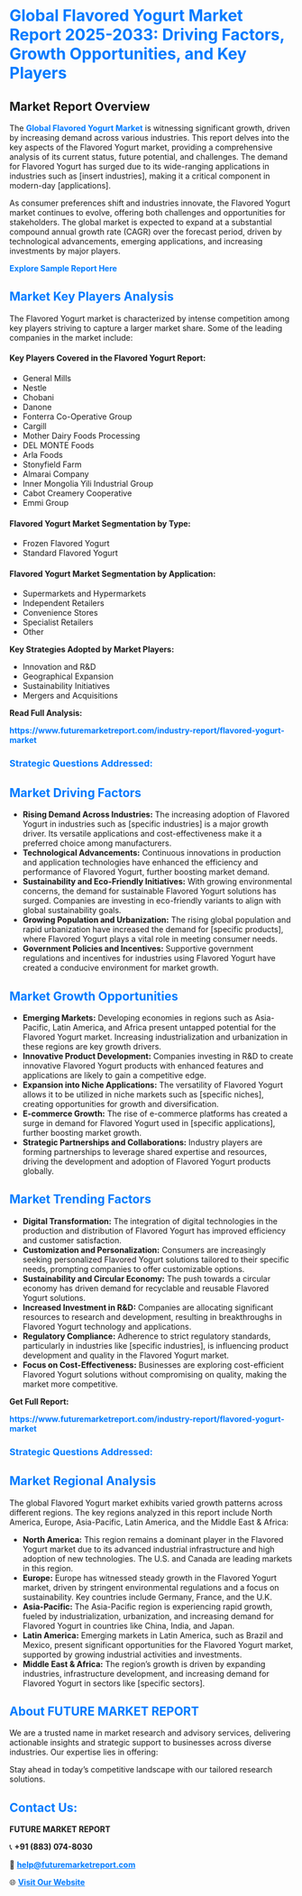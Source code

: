 <h1 style="color: #007BFF;">Global Flavored Yogurt Market Report 2025-2033: Driving Factors, Growth Opportunities, and Key Players</h1>

<section id="overview">
<h2>Market Report Overview</h2>
<p>The <a href="https://www.futuremarketreport.com/industry-report/flavored-yogurt-market" style="color: #007BFF; text-decoration: none;"><strong>Global Flavored Yogurt Market</strong></a> is witnessing significant growth, driven by increasing demand across various industries. This report delves into the key aspects of the Flavored Yogurt market, providing a comprehensive analysis of its current status, future potential, and challenges. The demand for Flavored Yogurt has surged due to its wide-ranging applications in industries such as [insert industries], making it a critical component in modern-day [applications].</p>
<p>As consumer preferences shift and industries innovate, the Flavored Yogurt market continues to evolve, offering both challenges and opportunities for stakeholders. The global market is expected to expand at a substantial compound annual growth rate (CAGR) over the forecast period, driven by technological advancements, emerging applications, and increasing investments by major players.</p>
</section>

<section id="overview">
<p><a href="https://www.futuremarketreport.com/request-sample/reportId=51478" style="color: #007BFF; text-decoration: none;"><strong>Explore Sample Report Here</strong></a></p>
</section>

<section id="key-players">
<h2 style="color: #007BFF;">Market Key Players Analysis</h2>
<p>The Flavored Yogurt market is characterized by intense competition among key players striving to capture a larger market share. Some of the leading companies in the market include:</p>
<h4>Key Players Covered in the Flavored Yogurt Report:</h4>
<ul><li>General Mills</li><li>Nestle</li><li>Chobani</li><li>Danone</li><li>Fonterra Co-Operative Group</li><li>Cargill</li><li>Mother Dairy Foods Processing</li><li>DEL MONTE Foods</li><li>Arla Foods</li><li>Stonyfield Farm</li><li>Almarai Company</li><li>Inner Mongolia Yili Industrial Group</li><li>Cabot Creamery Cooperative</li><li>Emmi Group</li></ul>
<h4>Flavored Yogurt Market Segmentation by Type:</h4>
<ul><li>Frozen Flavored Yogurt</li><li>Standard Flavored Yogurt</li></ul>

<h4>Flavored Yogurt Market Segmentation by Application:</h4>
<ul><li>Supermarkets and Hypermarkets</li><li>Independent Retailers</li><li>Convenience Stores</li><li>Specialist Retailers</li><li>Other</li></ul>
<p><strong>Key Strategies Adopted by Market Players:</strong></p>
<ul>
<li>Innovation and R&D</li>
<li>Geographical Expansion</li>
<li>Sustainability Initiatives</li>
<li>Mergers and Acquisitions</li>
</ul>
</section>

<section>
<p><strong>Read Full Analysis: </strong></p><a href="https://www.futuremarketreport.com/industry-report/flavored-yogurt-market" style="color: #007BFF; text-decoration: none;"><strong>https://www.futuremarketreport.com/industry-report/flavored-yogurt-market</strong></a>
<h3 style="color: #007BFF;">Strategic Questions Addressed:</h3>
</section>

<section id="driving-factors">
<h2 style="color: #007BFF;">Market Driving Factors</h2>
<ul>
<li><strong>Rising Demand Across Industries:</strong> The increasing adoption of Flavored Yogurt in industries such as [specific industries] is a major growth driver. Its versatile applications and cost-effectiveness make it a preferred choice among manufacturers.</li>
<li><strong>Technological Advancements:</strong> Continuous innovations in production and application technologies have enhanced the efficiency and performance of Flavored Yogurt, further boosting market demand.</li>
<li><strong>Sustainability and Eco-Friendly Initiatives:</strong> With growing environmental concerns, the demand for sustainable Flavored Yogurt solutions has surged. Companies are investing in eco-friendly variants to align with global sustainability goals.</li>
<li><strong>Growing Population and Urbanization:</strong> The rising global population and rapid urbanization have increased the demand for [specific products], where Flavored Yogurt plays a vital role in meeting consumer needs.</li>
<li><strong>Government Policies and Incentives:</strong> Supportive government regulations and incentives for industries using Flavored Yogurt have created a conducive environment for market growth.</li>
</ul>
</section>

<section id="growth-opportunities">
<h2 style="color: #007BFF;">Market Growth Opportunities</h2>
<ul>
<li><strong>Emerging Markets:</strong> Developing economies in regions such as Asia-Pacific, Latin America, and Africa present untapped potential for the Flavored Yogurt market. Increasing industrialization and urbanization in these regions are key growth drivers.</li>
<li><strong>Innovative Product Development:</strong> Companies investing in R&D to create innovative Flavored Yogurt products with enhanced features and applications are likely to gain a competitive edge.</li>
<li><strong>Expansion into Niche Applications:</strong> The versatility of Flavored Yogurt allows it to be utilized in niche markets such as [specific niches], creating opportunities for growth and diversification.</li>
<li><strong>E-commerce Growth:</strong> The rise of e-commerce platforms has created a surge in demand for Flavored Yogurt used in [specific applications], further boosting market growth.</li>
<li><strong>Strategic Partnerships and Collaborations:</strong> Industry players are forming partnerships to leverage shared expertise and resources, driving the development and adoption of Flavored Yogurt products globally.</li>
</ul>
</section>

<section id="trending-factors">
<h2 style="color: #007BFF;">Market Trending Factors</h2>
<ul>
<li><strong>Digital Transformation:</strong> The integration of digital technologies in the production and distribution of Flavored Yogurt has improved efficiency and customer satisfaction.</li>
<li><strong>Customization and Personalization:</strong> Consumers are increasingly seeking personalized Flavored Yogurt solutions tailored to their specific needs, prompting companies to offer customizable options.</li>
<li><strong>Sustainability and Circular Economy:</strong> The push towards a circular economy has driven demand for recyclable and reusable Flavored Yogurt solutions.</li>
<li><strong>Increased Investment in R&D:</strong> Companies are allocating significant resources to research and development, resulting in breakthroughs in Flavored Yogurt technology and applications.</li>
<li><strong>Regulatory Compliance:</strong> Adherence to strict regulatory standards, particularly in industries like [specific industries], is influencing product development and quality in the Flavored Yogurt market.</li>
<li><strong>Focus on Cost-Effectiveness:</strong> Businesses are exploring cost-efficient Flavored Yogurt solutions without compromising on quality, making the market more competitive.</li>
</ul>
</section>

<section>
<p><strong>Get Full Report: </strong></p><a href="https://www.futuremarketreport.com/industry-report/flavored-yogurt-market" style="color: #007BFF; text-decoration: none;"><strong>https://www.futuremarketreport.com/industry-report/flavored-yogurt-market</strong></a>
<h3 style="color: #007BFF;">Strategic Questions Addressed:</h3>
</section>


<section id="regional-analysis">
<h2 style="color: #007BFF;">Market Regional Analysis</h2>
<p>The global Flavored Yogurt market exhibits varied growth patterns across different regions. The key regions analyzed in this report include North America, Europe, Asia-Pacific, Latin America, and the Middle East & Africa:</p>
<ul>
<li><strong>North America:</strong> This region remains a dominant player in the Flavored Yogurt market due to its advanced industrial infrastructure and high adoption of new technologies. The U.S. and Canada are leading markets in this region.</li>
<li><strong>Europe:</strong> Europe has witnessed steady growth in the Flavored Yogurt market, driven by stringent environmental regulations and a focus on sustainability. Key countries include Germany, France, and the U.K.</li>
<li><strong>Asia-Pacific:</strong> The Asia-Pacific region is experiencing rapid growth, fueled by industrialization, urbanization, and increasing demand for Flavored Yogurt in countries like China, India, and Japan.</li>
<li><strong>Latin America:</strong> Emerging markets in Latin America, such as Brazil and Mexico, present significant opportunities for the Flavored Yogurt market, supported by growing industrial activities and investments.</li>
<li><strong>Middle East & Africa:</strong> The region’s growth is driven by expanding industries, infrastructure development, and increasing demand for Flavored Yogurt in sectors like [specific sectors].</li>
</ul>
</section>

<footer>
<h2 style="color: #007BFF;">About FUTURE MARKET REPORT</h2>
<p>We are a trusted name in market research and advisory services, delivering actionable insights and strategic support to businesses across diverse industries. Our expertise lies in offering:</p>

<p>Stay ahead in today’s competitive landscape with our tailored research solutions.</p>

<h2 style="color: #007BFF;">Contact Us:</h2>
<p><strong>FUTURE MARKET REPORT</strong></p>
<p>📞 <strong>+91 (883) 074-8030</strong></p>
<p>📧 <strong><a href="mailto:help@futuremarketreport.com" style="color: #007BFF;">help@futuremarketreport.com</a></strong></p>
<p>🌐 <strong><a href="https://www.futuremarketreport.com/" style="color: #007BFF;">Visit Our Website</a></strong></p>
</footer>
